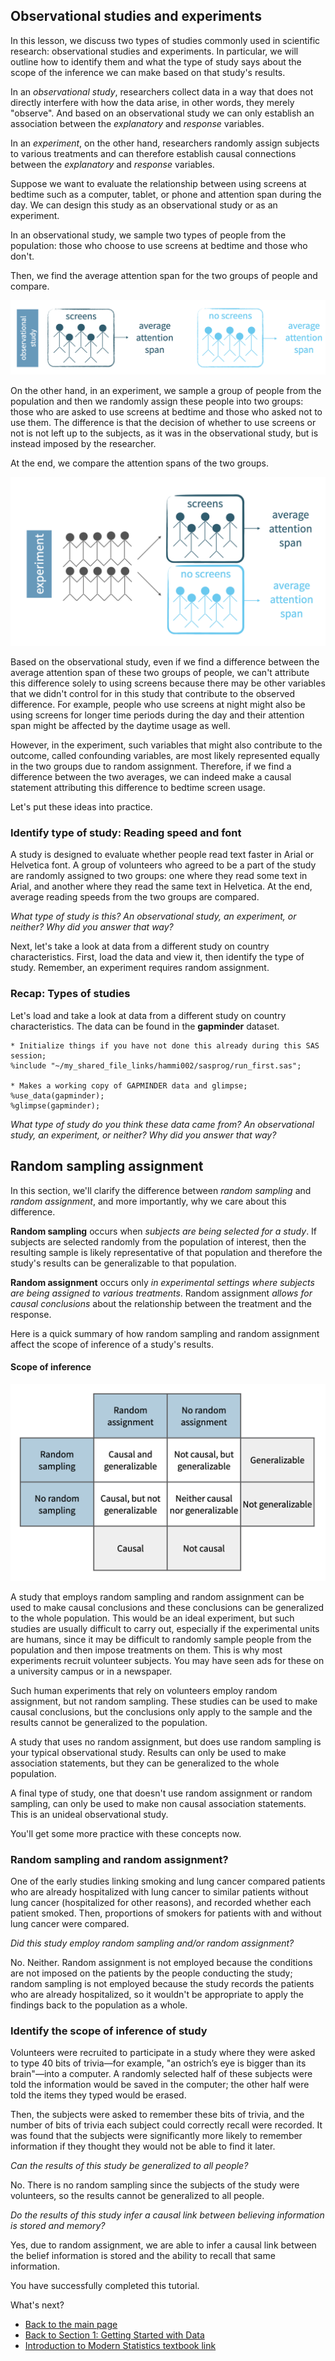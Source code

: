 ## Observational studies and experiments

In this lesson, we discuss two types of studies commonly used in scientific research: observational studies and experiments. In particular, we will outline how to identify them and what the type of study says about the scope of the inference we can make based on that study's results.

In an *observational study*, researchers collect data in a way that does not directly interfere with how the data arise, in other words, they merely "observe". And based on an observational study we can only establish an association between the *explanatory* and *response* variables.

In an *experiment*, on the other hand, researchers randomly assign subjects to various treatments and can therefore establish causal connections between the *explanatory* and *response* variables.

Suppose we want to evaluate the relationship between using screens at bedtime such as a computer, tablet, or phone and attention span during the day. We can design this study as an observational study or as an experiment.

In an observational study, we sample two types of people from the population: those who choose to use screens at bedtime and those who don't.

Then, we find the average attention span for the two groups of people and compare.

![](images/design-observational.png)

On the other hand, in an experiment, we sample a group of people from the population and then we randomly assign these people into two groups: those who are asked to use screens at bedtime and those who asked not to use them. The difference is that the decision of whether to use screens or not is not left up to the subjects, as it was in the observational study, but is instead imposed by the researcher.

At the end, we compare the attention spans of the two groups.

![](images/design-experiment.png)

Based on the observational study, even if we find a difference between the average attention span of these two groups of people, we can't attribute this difference solely to using screens because there may be other variables that we didn't control for in this study that contribute to the observed difference. For example, people who use screens at night might also be using screens for longer time periods during the day and their attention span might be affected by the daytime usage as well.

However, in the experiment, such variables that might also contribute to the outcome, called confounding variables, are most likely represented equally in the two groups due to random assignment. Therefore, if we find a difference between the two averages, we can indeed make a causal statement attributing this difference to bedtime screen usage.

Let's put these ideas into practice.

### Identify type of study: Reading speed and font

A study is designed to evaluate whether people read text faster in Arial or Helvetica font. A group of volunteers who agreed to be a part of the study are randomly assigned to two groups: one where they read some text in Arial, and another where they read the same text in Helvetica. At the end, average reading speeds from the two groups are compared. 

*What type of study is this? An observational study, an experiment, or neither? Why did you answer that way?*

Next, let's take a look at data from a different study on country characteristics. First, load the data and view it, then identify the type of study. Remember, an experiment requires random assignment.

### Recap: Types of studies

Let's load and take a look at data from a different study on country characteristics. The data can be found in the **gapminder** dataset. 

```
* Initialize things if you have not done this already during this SAS session;
%include "~/my_shared_file_links/hammi002/sasprog/run_first.sas";

* Makes a working copy of GAPMINDER data and glimpse;
%use_data(gapminder);
%glimpse(gapminder);
```

*What type of study do you think these data came from? An observational study, an experiment, or neither? Why did you answer that way?*

## Random sampling assignment

In this section, we'll clarify the difference between *random sampling* and *random assignment*, and more importantly, why we care about this difference.

**Random sampling** occurs when _subjects are being selected for a study_. If subjects are selected randomly from the population of interest, then the resulting sample is likely representative of that population and therefore the study's results can be generalizable to that population.

**Random assignment** occurs only _in experimental settings where subjects are being assigned to various treatments_. Random assignment _allows for causal conclusions_ about the relationship between the treatment and the response. 

Here is a quick summary of how random sampling and random assignment affect the scope of inference of a study's results.

#### Scope of inference

![](images/scope-inference.png)

A study that employs random sampling and random assignment can be used to make causal conclusions and these conclusions can be generalized to the whole population. This would be an ideal experiment, but such studies are usually difficult to carry out, especially if the experimental units are humans, since it may be difficult to randomly sample people from the population and then impose treatments on them. This is why most experiments recruit volunteer subjects. You may have seen ads for these on a university campus or in a newspaper.

Such human experiments that rely on volunteers employ random assignment, but not random sampling. These studies can be used to make causal conclusions, but the conclusions only apply to the sample and the results cannot be generalized to the population.

A study that uses no random assignment, but does use random sampling is your typical observational study. Results can only be used to make association statements, but they can be generalized to the whole population.

A final type of study, one that doesn't use random assignment or random sampling, can only be used to make non causal association statements. This is an unideal observational study.

You'll get some more practice with these concepts now.

### Random sampling and random assignment?

One of the early studies linking smoking and lung cancer compared patients who are already hospitalized with lung cancer to similar patients without lung cancer (hospitalized for other reasons), and recorded whether each patient smoked. Then, proportions of smokers for patients with and without lung cancer were compared.

*Did this study employ random sampling and/or random assignment?*

No. Neither.  Random assignment is not employed because the conditions are not imposed on the patients by the people conducting the study; random sampling is not employed because the study records the patients who are already hospitalized, so it wouldn't be appropriate to apply the findings back to the population as a whole.

### Identify the scope of inference of study

Volunteers were recruited to participate in a study where they were asked to type 40 bits of trivia—for example, "an ostrich’s eye is bigger than its brain"—into a computer. A randomly selected half of these subjects were told the information would be saved in the computer; the other half were told the items they typed would be erased.

Then, the subjects were asked to remember these bits of trivia, and the number of bits of trivia each subject could correctly recall were recorded. It was found that the subjects were significantly more likely to remember information if they thought they would not be able to find it later.

*Can the results of this study be generalized to all people?*

No. There is no random sampling since the subjects of the study were volunteers, so the results cannot be generalized to all people.

*Do the results of this study infer a causal link between believing information is stored and memory?*

Yes, due to random assignment, we are able to infer a causal link between the belief information is stored and the ability to recall that same information.



You have successfully completed this tutorial.

What's next?

- [Back to the main page](https://bghammill.github.io/)
- [Back to Section 1: Getting Started with Data](https://bghammill.github.io/ims-01-data/)
- [Introduction to Modern Statistics textbook link](http://openintro-ims.netlify.app/)



<!-- MathJax -->

<script src="https://cdn.mathjax.org/mathjax/latest/MathJax.js?config=TeX-AMS-MML_HTMLorMML" type="text/javascript"></script>


